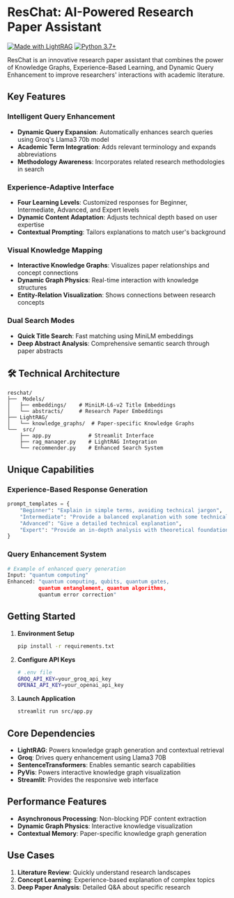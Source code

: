 # ResChat: AI-Powered Research Paper Assistant

[![Made with LightRAG](https://img.shields.io/badge/Made_with-LightRAG-blue.svg)](https://github.com/HKUDS/LightRAG)
[![Python 3.7+](https://img.shields.io/badge/python-3.7+-blue.svg)](https://www.python.org/downloads/)

ResChat is an innovative research paper assistant that combines the power of Knowledge Graphs, Experience-Based Learning, and Dynamic Query Enhancement to improve researchers' interactions with academic literature.

## Key Features

### Intelligent Query Enhancement

- **Dynamic Query Expansion**: Automatically enhances search queries using Groq's Llama3 70b model
- **Academic Term Integration**: Adds relevant terminology and expands abbreviations
- **Methodology Awareness**: Incorporates related research methodologies in search

### Experience-Adaptive Interface

- **Four Learning Levels**: Customized responses for Beginner, Intermediate, Advanced, and Expert levels
- **Dynamic Content Adaptation**: Adjusts technical depth based on user expertise
- **Contextual Prompting**: Tailors explanations to match user's background

### Visual Knowledge Mapping

- **Interactive Knowledge Graphs**: Visualizes paper relationships and concept connections
- **Dynamic Graph Physics**: Real-time interaction with knowledge structures
- **Entity-Relation Visualization**: Shows connections between research concepts

### Dual Search Modes

- **Quick Title Search**: Fast matching using MiniLM embeddings
- **Deep Abstract Analysis**: Comprehensive semantic search through paper abstracts

## 🛠️ Technical Architecture

```plaintext
reschat/
├──  Models/
│   ├── embeddings/    # MiniLM-L6-v2 Title Embeddings
│   └── abstracts/     # Research Paper Embeddings
├── LightRAG/
│   └── knowledge_graphs/  # Paper-specific Knowledge Graphs
└──  src/
    ├── app.py            # Streamlit Interface
    ├── rag_manager.py    # LightRAG Integration
    └── recommender.py    # Enhanced Search System
```

## Unique Capabilities

### Experience-Based Response Generation

```python
prompt_templates = {
    "Beginner": "Explain in simple terms, avoiding technical jargon",
    "Intermediate": "Provide a balanced explanation with some technical details",
    "Advanced": "Give a detailed technical explanation",
    "Expert": "Provide an in-depth analysis with theoretical foundations"
}
```

### Query Enhancement System

```python
# Example of enhanced query generation
Input: "quantum computing"
Enhanced: "quantum computing, qubits, quantum gates, 
          quantum entanglement, quantum algorithms, 
          quantum error correction"
```

## Getting Started

1. **Environment Setup**

   ```bash
   pip install -r requirements.txt
   ```

2. **Configure API Keys**

   ```bash
   # .env file
   GROQ_API_KEY=your_groq_api_key
   OPENAI_API_KEY=your_openai_api_key
   ```

3. **Launch Application**

   ```bash
   streamlit run src/app.py
   ```

## Core Dependencies

- **LightRAG**: Powers knowledge graph generation and contextual retrieval
- **Groq**: Drives query enhancement using Llama3 70B
- **SentenceTransformers**: Enables semantic search capabilities
- **PyVis**: Powers interactive knowledge graph visualization
- **Streamlit**: Provides the responsive web interface

## Performance Features

- **Asynchronous Processing**: Non-blocking PDF content extraction
- **Dynamic Graph Physics**: Interactive knowledge visualization
- **Contextual Memory**: Paper-specific knowledge graph generation

## Use Cases

1. **Literature Review**: Quickly understand research landscapes
2. **Concept Learning**: Experience-based explanation of complex topics
3. **Deep Paper Analysis**: Detailed Q&A about specific research
